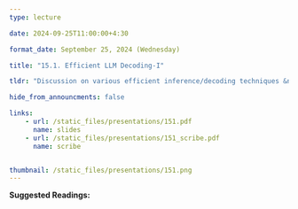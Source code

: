 ```yaml
---
type: lecture

date: 2024-09-25T11:00:00+4:30

format_date: September 25, 2024 (Wednesday)

title: "15.1. Efficient LLM Decoding-I"

tldr: "Discussion on various efficient inference/decoding techniques &ndash; KV caching, paged attention and vLLM."

hide_from_announcments: false

links: 
    - url: /static_files/presentations/151.pdf
      name: slides
    - url: /static_files/presentations/151_scribe.pdf
      name: scribe


thumbnail: /static_files/presentations/151.png
---
```

<!-- Other additional contents using markdown -->
**Suggested Readings:**
